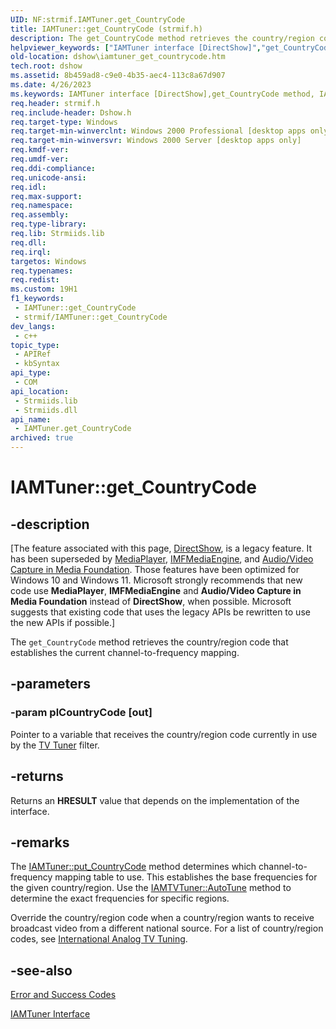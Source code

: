 ```yaml
---
UID: NF:strmif.IAMTuner.get_CountryCode
title: IAMTuner::get_CountryCode (strmif.h)
description: The get_CountryCode method retrieves the country/region code that establishes the current channel-to-frequency mapping.
helpviewer_keywords: ["IAMTuner interface [DirectShow]","get_CountryCode method","IAMTuner.get_CountryCode","IAMTuner::get_CountryCode","IAMTunerget_CountryCode","dshow.iamtuner_get_countrycode","get_CountryCode","get_CountryCode method [DirectShow]","get_CountryCode method [DirectShow]","IAMTuner interface","strmif/IAMTuner::get_CountryCode"]
old-location: dshow\iamtuner_get_countrycode.htm
tech.root: dshow
ms.assetid: 8b459ad8-c9e0-4b35-aec4-113c8a67d907
ms.date: 4/26/2023
ms.keywords: IAMTuner interface [DirectShow],get_CountryCode method, IAMTuner.get_CountryCode, IAMTuner::get_CountryCode, IAMTunerget_CountryCode, dshow.iamtuner_get_countrycode, get_CountryCode, get_CountryCode method [DirectShow], get_CountryCode method [DirectShow],IAMTuner interface, strmif/IAMTuner::get_CountryCode
req.header: strmif.h
req.include-header: Dshow.h
req.target-type: Windows
req.target-min-winverclnt: Windows 2000 Professional [desktop apps only]
req.target-min-winversvr: Windows 2000 Server [desktop apps only]
req.kmdf-ver: 
req.umdf-ver: 
req.ddi-compliance: 
req.unicode-ansi: 
req.idl: 
req.max-support: 
req.namespace: 
req.assembly: 
req.type-library: 
req.lib: Strmiids.lib
req.dll: 
req.irql: 
targetos: Windows
req.typenames: 
req.redist: 
ms.custom: 19H1
f1_keywords:
 - IAMTuner::get_CountryCode
 - strmif/IAMTuner::get_CountryCode
dev_langs:
 - c++
topic_type:
 - APIRef
 - kbSyntax
api_type:
 - COM
api_location:
 - Strmiids.lib
 - Strmiids.dll
api_name:
 - IAMTuner.get_CountryCode
archived: true
---
```


# IAMTuner::get_CountryCode


## -description

\[The feature associated with this page, [DirectShow](/windows/win32/directshow/directshow), is a legacy feature. It has been superseded by [MediaPlayer](/uwp/api/Windows.Media.Playback.MediaPlayer), [IMFMediaEngine](/windows/win32/api/mfmediaengine/nn-mfmediaengine-imfmediaengine), and [Audio/Video Capture in Media Foundation](/windows/win32/medfound/audio-video-capture-in-media-foundation). Those features have been optimized for Windows 10 and Windows 11. Microsoft strongly recommends that new code use **MediaPlayer**, **IMFMediaEngine** and **Audio/Video Capture in Media Foundation** instead of **DirectShow**, when possible. Microsoft suggests that existing code that uses the legacy APIs be rewritten to use the new APIs if possible.\]

The <code>get_CountryCode</code> method retrieves the country/region code that establishes the current channel-to-frequency mapping.

## -parameters

### -param plCountryCode [out]

Pointer to a variable that receives the country/region code currently in use by the <a href="/windows/desktop/DirectShow/tv-tuner-filter">TV Tuner</a> filter.

## -returns

Returns an <b>HRESULT</b> value that depends on the implementation of the interface.

## -remarks

The <a href="/windows/desktop/api/strmif/nf-strmif-iamtuner-put_countrycode">IAMTuner::put_CountryCode</a> method determines which channel-to-frequency mapping table to use. This establishes the base frequencies for the given country/region. Use the <a href="/windows/desktop/api/strmif/nf-strmif-iamtvtuner-autotune">IAMTVTuner::AutoTune</a> method to determine the exact frequencies for specific regions.

Override the country/region code when a country/region wants to receive broadcast video from a different national source. For a list of country/region codes, see <a href="/windows/desktop/DirectShow/international-analog-tv-tuning">International Analog TV Tuning</a>.

## -see-also

<a href="/windows/desktop/DirectShow/error-and-success-codes">Error and Success Codes</a>



<a href="/windows/desktop/api/strmif/nn-strmif-iamtuner">IAMTuner Interface</a>